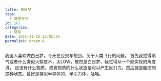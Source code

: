 ```yaml
---
title: 白日梦
tags:
  - 随便写写
id: 167
categories:
  - 随笔
date: 2015-11-16 12:05:26
permalink: dream-0
---
```


我这人喜欢做白日梦，今天在公交车想到，关于人类飞行的问题。
首先我觉得喷气或者什么类似火箭技术，太LOW，既然是白日梦，我觉得从一个能实现的角度讲，
应该有什么物质，或者物质的什么状态是可以产生反引力，然后就是能控制这种状态。最好是类似半导体的，半引力体，哈哈。
